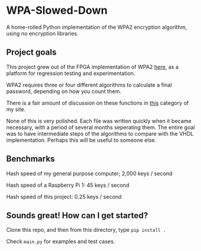 # WPA-Slowed-Down
A home-rolled Python implementation of the WPA2 encryption algorithm, using no encryption libraries.

## Project goals
This project grew out of the FPGA implementation of WPA2 [here](https://github.com/JarrettR/FPGA-Cryptoparty), as a platform for regression testing and experimentation.

WPA2 requires three or four different algorithms to calculate a final password, depending on how you count them.

There is a fair amount of discussion on these functions in [this](http://jrainimo.com/build/?cat=6) category of my site.

None of this is very polished. Each file was written quickly when it became necessary, with a period of several months seperating them. The entire goal was to have intermediate steps of the algorithms to compare with the VHDL implementation.
Perhaps this will be useful to someone else.

## Benchmarks

Hash speed of my general purpose computer; 2,000 keys / second

Hash speed of a Raspberry Pi 1: 45 keys / second

Hash speed of this project: 0.25 keys / second

## Sounds great! How can I get started?

Clone this repo, and then from this directory, type `pip install .`

Check `main.py` for examples and test cases.